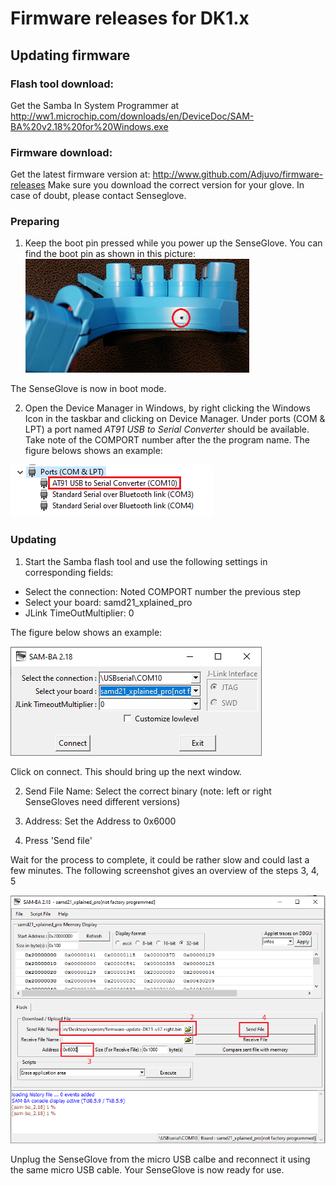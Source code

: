 # Firmware releases for DK1.x

## Updating firmware

### Flash tool download:
Get the Samba In System Programmer at http://ww1.microchip.com/downloads/en/DeviceDoc/SAM-BA%20v2.18%20for%20Windows.exe

### Firmware download:
Get the latest firmware version at: http://www.github.com/Adjuvo/firmware-releases
Make sure you download the correct version for your glove. In case of doubt, please contact Senseglove.

### Preparing
1. Keep the boot pin pressed while you power up the SenseGlove. You can find the boot pin
as shown in this picture: 
![Screenshot](https://github.com/Adjuvo/firmware-releases/raw/master/bootpin.png "bootpin")

The SenseGlove is now in boot mode. 

2. Open the Device Manager in Windows, by right clicking the Windows Icon in the taskbar and clicking on Device Manager. Under ports (COM & LPT) a port named *AT91 USB to Serial Converter* should be available. Take note of the COMPORT number after the the program name. The figure belows shows an example:

![Screenshot](https://github.com/Adjuvo/firmware-releases/raw/master/comport.png "select")

### Updating
1. Start the Samba flash tool and use the following settings in corresponding fields:
- Select the connection: Noted COMPORT number the previous step
- Select your board: samd21_xplained_pro
- JLink TimeOutMultiplier: 0

The figure below shows an example:

![Screenshot](https://github.com/Adjuvo/firmware-releases/raw/master/select.png "select")

Click on connect. This should bring up the next window.

2. Send File Name: Select the correct binary (note: left or right SenseGloves need different versions)

3. Address: Set the Address to 0x6000

4. Press 'Send file'

Wait for the process to complete, it could be rather slow and could last a few minutes.
The following screenshot gives an overview of the steps 3, 4, 5

![Screenshot2](https://github.com/Adjuvo/firmware-releases/raw/master/write.png "write")

Unplug the SenseGlove from the micro USB calbe and reconnect it using the same micro USB cable.
Your SenseGlove is now ready for use.
